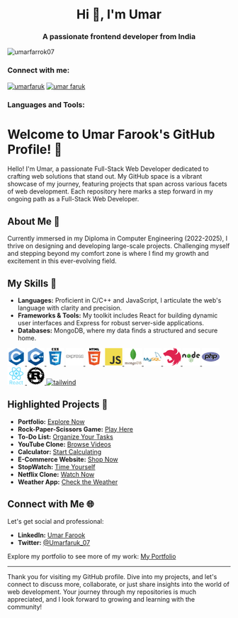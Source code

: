 <h1 align="center">Hi 👋, I'm Umar</h1>
<h3 align="center">A passionate frontend developer from India</h3>

<p align="left"> <img src="https://komarev.com/ghpvc/?username=umarfarrok07&label=Profile%20views&color=0e75b6&style=flat" alt="umarfarrok07" /> </p>

<h3 align="left">Connect with me:</h3>
<p align="left">
<a href="https://twitter.com/umarfaruk" target="blank"><img align="center" src="https://raw.githubusercontent.com/rahuldkjain/github-profile-readme-generator/master/src/images/icons/Social/twitter.svg" alt="umarfaruk" height="30" width="40" /></a>
<a href="https://linkedin.com/in/umar faruk" target="blank"><img align="center" src="https://raw.githubusercontent.com/rahuldkjain/github-profile-readme-generator/master/src/images/icons/Social/linked-in-alt.svg" alt="umar faruk" height="30" width="40" /></a>
</p>

<h3 align="left">Languages and Tools:</h3>

<!DOCTYPE html>
<html lang="en">
<head>
    <meta charset="UTF-8">
    <meta name="viewport" content="width=device-width, initial-scale=1.0">
    <title>Umar Farook's Profile</title>
</head>
<body>

<h1>Welcome to Umar Farook's GitHub Profile! 👋</h1>

<p>Hello! I'm Umar, a passionate Full-Stack Web Developer dedicated to crafting web solutions that stand out. My GitHub space is a vibrant showcase of my journey, featuring projects that span across various facets of web development. Each repository here marks a step forward in my ongoing path as a Full-Stack Web Developer.</p>

<h2>About Me 📘</h2>

<p>Currently immersed in my Diploma in Computer Engineering (2022-2025), I thrive on designing and developing large-scale projects. Challenging myself and stepping beyond my comfort zone is where I find my growth and excitement in this ever-evolving field.</p>

<h2>My Skills 🚀</h2>

<ul>
    <li><strong>Languages:</strong> Proficient in C/C++ and JavaScript, I articulate the web's language with clarity and precision.</li>
    <li><strong>Frameworks & Tools:</strong> My toolkit includes React for building dynamic user interfaces and Express for robust server-side applications.</li>
    <li><strong>Databases:</strong> MongoDB, where my data finds a structured and secure home.</li>
</ul>
<p align="left"> <a href="https://www.cprogramming.com/" target="_blank" rel="noreferrer"> <img src="https://raw.githubusercontent.com/devicons/devicon/master/icons/c/c-original.svg" alt="c" width="40" height="40"/> </a> <a href="https://www.w3schools.com/cpp/" target="_blank" rel="noreferrer"> <img src="https://raw.githubusercontent.com/devicons/devicon/master/icons/cplusplus/cplusplus-original.svg" alt="cplusplus" width="40" height="40"/> </a> <a href="https://www.w3schools.com/css/" target="_blank" rel="noreferrer"> <img src="https://raw.githubusercontent.com/devicons/devicon/master/icons/css3/css3-original-wordmark.svg" alt="css3" width="40" height="40"/> </a> <a href="https://expressjs.com" target="_blank" rel="noreferrer"> <img src="https://raw.githubusercontent.com/devicons/devicon/master/icons/express/express-original-wordmark.svg" alt="express" width="40" height="40"/> </a> <a href="https://www.w3.org/html/" target="_blank" rel="noreferrer"> <img src="https://raw.githubusercontent.com/devicons/devicon/master/icons/html5/html5-original-wordmark.svg" alt="html5" width="40" height="40"/> </a> <a href="https://developer.mozilla.org/en-US/docs/Web/JavaScript" target="_blank" rel="noreferrer"> <img src="https://raw.githubusercontent.com/devicons/devicon/master/icons/javascript/javascript-original.svg" alt="javascript" width="40" height="40"/> </a> <a href="https://www.mongodb.com/" target="_blank" rel="noreferrer"> <img src="https://raw.githubusercontent.com/devicons/devicon/master/icons/mongodb/mongodb-original-wordmark.svg" alt="mongodb" width="40" height="40"/> </a> <a href="https://www.mysql.com/" target="_blank" rel="noreferrer"> <img src="https://raw.githubusercontent.com/devicons/devicon/master/icons/mysql/mysql-original-wordmark.svg" alt="mysql" width="40" height="40"/> </a> <a href="https://nestjs.com/" target="_blank" rel="noreferrer"> <img src="https://raw.githubusercontent.com/devicons/devicon/master/icons/nestjs/nestjs-plain.svg" alt="nestjs" width="40" height="40"/> </a> <a href="https://nodejs.org" target="_blank" rel="noreferrer"> <img src="https://raw.githubusercontent.com/devicons/devicon/master/icons/nodejs/nodejs-original-wordmark.svg" alt="nodejs" width="40" height="40"/> </a> <a href="https://www.php.net" target="_blank" rel="noreferrer"> <img src="https://raw.githubusercontent.com/devicons/devicon/master/icons/php/php-original.svg" alt="php" width="40" height="40"/> </a> <a href="https://reactjs.org/" target="_blank" rel="noreferrer"> <img src="https://raw.githubusercontent.com/devicons/devicon/master/icons/react/react-original-wordmark.svg" alt="react" width="40" height="40"/> </a> <a href="https://www.rust-lang.org" target="_blank" rel="noreferrer"> <img src="https://raw.githubusercontent.com/devicons/devicon/master/icons/rust/rust-plain.svg" alt="rust" width="40" height="40"/> </a> <a href="https://tailwindcss.com/" target="_blank" rel="noreferrer"> <img src="https://www.vectorlogo.zone/logos/tailwindcss/tailwindcss-icon.svg" alt="tailwind" width="40" height="40"/> </a> </p>


<h2>Highlighted Projects 🌟</h2>

<ul>
    <li><strong>Portfolio:</strong> <a href="https://umarfarook07.github.io/Umar-Projects/portfolio/">Explore Now</a></li>
    <li><strong>Rock-Paper-Scissors Game:</strong> <a href="https://umarfarook07.github.io/Umar-Projects/rock-paper-scissor-game/">Play Here</a></li>
    <li><strong>To-Do List:</strong> <a href="https://umarfarook07.github.io/Umar-Projects/todo-list/">Organize Your Tasks</a></li>
    <li><strong>YouTube Clone:</strong> <a href="https://umarfarook07.github.io/Umar-Projects/youtube-clone/">Browse Videos</a></li>
    <li><strong>Calculator:</strong> <a href="https://umarfarook07.github.io/Umar-Projects/calculator/">Start Calculating</a></li>
    <li><strong>E-Commerce Website:</strong> <a href="https://umarfarook07.github.io/Umar-Projects/E-Commerce-Website/my-react-app/index.html">Shop Now</a></li>
    <li><strong>StopWatch:</strong> <a href="https://umarfarook07.github.io/Umar-Projects/StopWatch/">Time Yourself</a></li>
    <li><strong>Netflix Clone:</strong> <a href="https://umarfarook07.github.io/Umar-Projects/Netflix%20Clone/Landing-Page/">Watch Now</a></li>
    <li><strong>Weather App:</strong> <a href="https://umarfarook07.github.io/Umar-Projects/Whether-App/">Check the Weather</a></li>
</ul>

<h2>Connect with Me 🌐</h2>

<p>Let's get social and professional:</p>

<ul>
    <li><strong>LinkedIn:</strong> <a href="https://www.linkedin.com/in/umar-faruk-8a79a9282?utm_source=share&utm_campaign=share_via&utm_content=profile&utm_medium=android_app">Umar Farook</a></li>
    <li><strong>Twitter:</strong> <a href="https://x.com/Umarfaruk_07">@Umarfaruk_07</a></li>
</ul>

<p>Explore my portfolio to see more of my work: <a href="https://umarfarook07.github.io/Umar-Projects/portfolio/">My Portfolio</a></p>

<hr>

<p>Thank you for visiting my GitHub profile. Dive into my projects, and let's connect to discuss more, collaborate, or just share insights into the world of web development. Your journey through my repositories is much appreciated, and I look forward to growing and learning with the community!</p>

</body>
</html>
